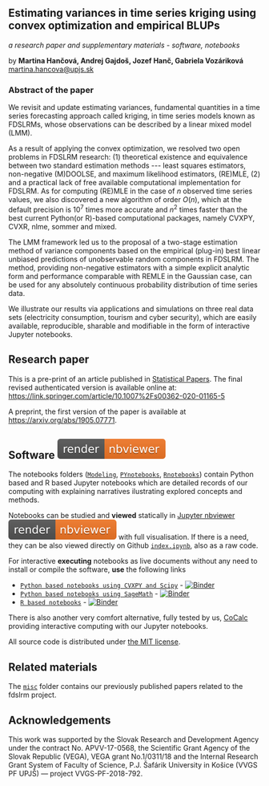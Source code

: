 ## Estimating variances in time series kriging using convex optimization and empirical BLUPs
*a research paper and supplementary materials - software, notebooks*

by **Martina Hančová, Andrej Gajdoš, Jozef Hanč, Gabriela Vozáriková**  
<martina.hancova@upjs.sk>

### Abstract of the paper

We revisit and update estimating variances, fundamental quantities in a time series forecasting approach called kriging, in time series models known as FDSLRMs, whose observations can be described by a linear mixed model (LMM). 

As a result of applying the convex optimization, we resolved two open problems in FDSLRM research: (1) theoretical existence and equivalence between two standard estimation methods --- least squares estimators, non-negative (M)DOOLSE, and maximum likelihood estimators, (RE)MLE, (2) and a practical lack of free available computational implementation for FDSLRM. As for computing (RE)MLE in the case of *n* observed time series values, we also discovered a new algorithm of order *O*(*n*), which at the default precision is 10<sup>7</sup> times more accurate and *n*<sup>2</sup> times faster than the best current Python(or R)-based computational packages, namely CVXPY, CVXR, nlme, sommer and mixed. 

The LMM framework led us to the proposal of a two-stage estimation method of variance components based on the empirical (plug-in) best linear unbiased predictions of unobservable random components in FDSLRM. The method, providing non-negative estimators with a simple explicit analytic form and performance comparable with REMLE in the Gaussian case, can be used for any absolutely continuous probability distribution of time series data. 

We illustrate our results via applications and simulations on three real data sets (electricity consumption, tourism and cyber security), which are easily available, reproducible, sharable and modifiable in the form of interactive Jupyter notebooks.

## Research paper 

This is a pre-print of an article published in [Statistical Papers](https://link.springer.com/journal/362). The final revised authenticated version is available online at: <https://link.springer.com/article/10.1007%2Fs00362-020-01165-5>

A preprint, the first version of the paper is available at <https://arxiv.org/abs/1905.07771>.

## Software [![render in nbviewer](misc/nbviewer_badge.svg)](https://nbviewer.jupyter.org/github/fdslrm/EBLUP-NE/blob/master/index.ipynb) 

The notebooks folders ([`Modeling`](Modeling), [`PYnotebooks`](PYnotebooks), [`Rnotebooks`](PYnotebooks)) contain Python based and R based Jupyter notebooks which are detailed records of our computing 
with explaining narratives ilustrating explored concepts and methods. 

Notebooks can be studied and **viewed** statically in [Jupyter nbviewer](https://nbviewer.jupyter.org/github/fdslrm/EBLUP-NE/blob/master/index.ipynb) [![render in nbviewer](misc/nbviewer_badge.svg)](https://nbviewer.jupyter.org/github/fdslrm/EBLUP-NE/blob/master/index.ipynb) with full visualisation. If there is a need, they can be also viewed directly on Github [`index.ipynb`](index.ipynb), also as a raw code. 

For interactive **executing** notebooks as live documents without any need to install or compile the software,
**use** the following links
* [`Python based notebooks using CVXPY and Scipy`](https://mybinder.org/v2/gh/fdslrm/Binder-CVXPY/master?filepath=index.ipynb) - [![Binder](https://mybinder.org/badge_logo.svg)](https://mybinder.org/v2/gh/fdslrm/Binder-CVXPY/master?filepath=index.ipynb)
* [`Python based notebooks using SageMath`](https://mybinder.org/v2/gh/fdslrm/Binder-Sage/master?filepath=index.ipynb) - [![Binder](https://mybinder.org/badge_logo.svg)](https://mybinder.org/v2/gh/fdslrm/Binder-Sage/master?filepath=index.ipynb)
* [`R based notebooks`](https://mybinder.org/v2/gh/fdslrm/Binder-R/master?filepath=index.ipynb) - [![Binder](https://mybinder.org/badge_logo.svg)](https://mybinder.org/v2/gh/fdslrm/Binder-R/master?filepath=index.ipynb)

There is also another very comfort alternative, fully tested by us, [CoCalc](https://share.cocalc.com/share/63aaaa44-3155-4ade-9e48-79bb8461aaf2/EBLUP-NE/?viewer=share/) providing interactive computing with our Jupyter notebooks.
 
All source code is distributed under [the MIT license](https://choosealicense.com/licenses/mit/).

## Related materials

The [`misc`](misc) folder contains our previously published papers related to the fdslrm project.

## Acknowledgements

This work was supported by the Slovak Research and Development Agency under the contract No. APVV-17-0568, the Scientific Grant Agency 
of the Slovak Republic (VEGA), VEGA grant No.1/0311/18 and the Internal Research Grant System of Faculty of Science, P.J. Šafárik  University in Košice (VVGS PF UPJŠ) &mdash; project VVGS-PF-2018-792.
